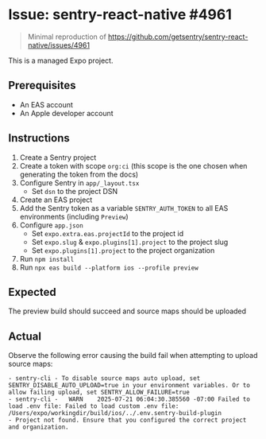 # Issue: sentry-react-native #4961

> Minimal reproduction of https://github.com/getsentry/sentry-react-native/issues/4961

This is a managed Expo project.

## Prerequisites

- An EAS account
- An Apple developer account

## Instructions

1. Create a Sentry project
2. Create a token with scope `org:ci` (this scope is the one chosen when generating the token from the docs)
3. Configure Sentry in `app/_layout.tsx`
    - Set `dsn` to the project DSN
4. Create an EAS project
5. Add the Sentry token as a variable `SENTRY_AUTH_TOKEN` to all EAS environments (including `Preview`)
6. Configure `app.json`
    - Set `expo.extra.eas.projectId` to the project id
    - Set `expo.slug` & `expo.plugins[1].project` to the project slug
    - Set `expo.plugins[1].project` to the project organization
7. Run `npm install`
8. Run `npx eas build --platform ios --profile preview`

## Expected

The preview build should succeed and source maps should be uploaded

## Actual

Observe the following error causing the build fail when attempting to upload source maps:

``` 
- sentry-cli - To disable source maps auto upload, set SENTRY_DISABLE_AUTO_UPLOAD=true in your environment variables. Or to allow failing upload, set SENTRY_ALLOW_FAILURE=true
- sentry-cli -   WARN    2025-07-21 06:04:30.385560 -07:00 Failed to load .env file: Failed to load custom .env file: /Users/expo/workingdir/build/ios/../.env.sentry-build-plugin
- Project not found. Ensure that you configured the correct project and organization.
```
